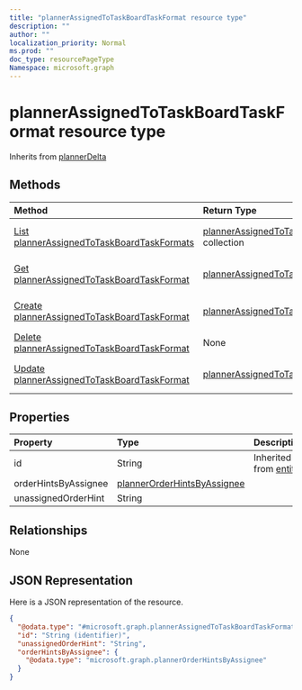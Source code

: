 ```yaml
---
title: "plannerAssignedToTaskBoardTaskFormat resource type"
description: ""
author: ""
localization_priority: Normal
ms.prod: ""
doc_type: resourcePageType
Namespace: microsoft.graph
---
```



# plannerAssignedToTaskBoardTaskFormat resource type




Inherits from [plannerDelta](../resources/plannerDelta.md)

## Methods
|Method|Return Type|Description|
|:---|:---|:---|
|[List plannerAssignedToTaskBoardTaskFormats](../api/plannerassignedtotaskboardtaskformat-list.md)|[plannerAssignedToTaskBoardTaskFormat](../resources/plannerAssignedToTaskBoardTaskFormat.md) collection|List properties and relationships of the [plannerAssignedToTaskBoardTaskFormat](../resources/plannerassignedtotaskboardtaskformat.md) objects.|
|[Get plannerAssignedToTaskBoardTaskFormat](../api/plannerassignedtotaskboardtaskformat-get.md)|[plannerAssignedToTaskBoardTaskFormat](../resources/plannerAssignedToTaskBoardTaskFormat.md)|Read properties and relationships of the [plannerAssignedToTaskBoardTaskFormat](../resources/plannerassignedtotaskboardtaskformat.md) object.|
|[Create plannerAssignedToTaskBoardTaskFormat](../api/plannerassignedtotaskboardtaskformat-create.md)|[plannerAssignedToTaskBoardTaskFormat](../resources/plannerAssignedToTaskBoardTaskFormat.md)|Create a new [plannerAssignedToTaskBoardTaskFormat](../resources/plannerassignedtotaskboardtaskformat.md) object.|
|[Delete plannerAssignedToTaskBoardTaskFormat](../api/plannerassignedtotaskboardtaskformat-delete.md)|None|Deletes a [plannerAssignedToTaskBoardTaskFormat](../resources/plannerassignedtotaskboardtaskformat.md).|
|[Update plannerAssignedToTaskBoardTaskFormat](../api/plannerassignedtotaskboardtaskformat-update.md)|[plannerAssignedToTaskBoardTaskFormat](../resources/plannerAssignedToTaskBoardTaskFormat.md)|Update the properties of a [plannerAssignedToTaskBoardTaskFormat](../resources/plannerassignedtotaskboardtaskformat.md) object.|

## Properties
|Property|Type|Description|
|:---|:---|:---|
|id|String| Inherited from [entity](../resources/entity.md)|
|orderHintsByAssignee|[plannerOrderHintsByAssignee](../resources/plannerOrderHintsByAssignee.md)||
|unassignedOrderHint|String||

## Relationships
None

## JSON Representation
Here is a JSON representation of the resource.
<!-- {
  "blockType": "resource",
  "keyProperty": "id",
  "@odata.type": "microsoft.graph.plannerAssignedToTaskBoardTaskFormat",
  "baseType": "microsoft.graph.plannerDelta",
  "openType": false
}
-->
``` json
{
  "@odata.type": "#microsoft.graph.plannerAssignedToTaskBoardTaskFormat",
  "id": "String (identifier)",
  "unassignedOrderHint": "String",
  "orderHintsByAssignee": {
    "@odata.type": "microsoft.graph.plannerOrderHintsByAssignee"
  }
}
```

